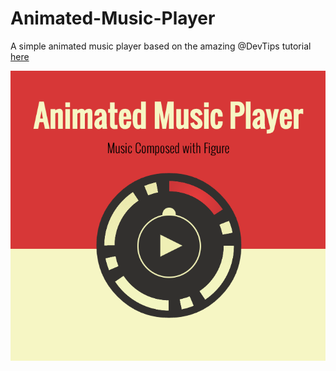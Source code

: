 Animated-Music-Player
=====================

A simple animated music player based on the amazing @DevTips tutorial [here](http://youtube.com)

![](thumbnail.png)
